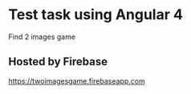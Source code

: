 # Test task using Angular 4
Find 2 images game

## Hosted by Firebase
https://twoimagesgame.firebaseapp.com




